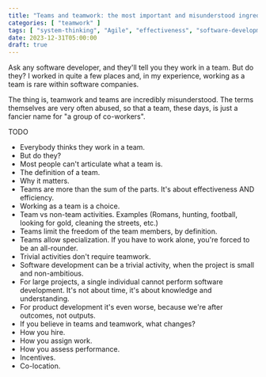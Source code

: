 ```yaml
---
title: "Teams and teamwork: the most important and misunderstood ingredient in any company"
categories: [ "teamwork" ]
tags: [ "system-thinking", "Agile", "effectiveness", "software-development", "team" ]
date: 2023-12-31T05:00:00
draft: true
---
```


Ask any software developer, and they'll tell you they work in a team. But do they? I worked in quite a few places and, in my experience, working as a team is rare within software companies.

The thing is, teamwork and teams are incredibly misunderstood. The terms themselves are very often abused, so that a team, these days, is just a fancier name for "a group of co-workers".



TODO

- Everybody thinks they work in a team.
- But do they?
- Most people can't articulate what a team is.
- The definition of a team.
- Why it matters.
- Teams are more than the sum of the parts. It's about effectiveness AND efficiency.
- Working as a team is a choice.
- Team vs non-team activities. Examples (Romans, hunting, football, looking for gold, cleaning the streets, etc.)
- Teams limit the freedom of the team members, by definition.
- Teams allow specialization. If you have to work alone, you're forced to be an all-rounder.
- Trivial activities don't require teamwork.
- Software development can be a trivial activity, when the project is small and non-ambitious.
- For large projects, a single individual cannot perform software development. It's not about time, it's about knowledge and understanding.
- For product development it's even worse, because we're after outcomes, not outputs.
- If you believe in teams and teamwork, what changes?
- How you hire.
- How you assign work.
- How you assess performance.
- Incentives.
- Co-location.